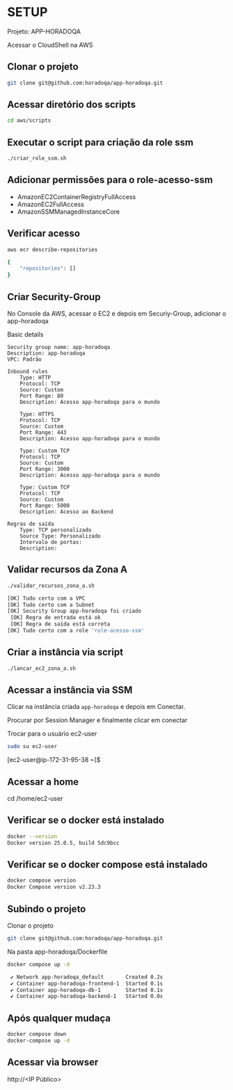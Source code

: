 # SETUP

Projeto: APP-HORADOQA

Acessar o CloudShell na AWS

## Clonar o projeto

```bash
git clone git@github.com:horadoqa/app-horadoqa.git
```

## Acessar diretório dos scripts

```bash
cd aws/scripts
```

## Executar o script para criação da role ssm

```bash
./criar_role_ssm.sh
```

## Adicionar permissões para o role-acesso-ssm

- AmazonEC2ContainerRegistryFullAccess
- AmazonEC2FullAccess
- AmazonSSMManagedInstanceCore

## Verificar acesso

```bash
aws ecr describe-repositories

{
    "repositories": []
}
```

## Criar Security-Group

No Console da AWS, acessar o EC2 e depois em Securiy-Group, adicionar o app-horadoqa

Basic details

    Security group name: app-horadoqa
    Description: app-horadoqa
    VPC: Padrão

    Inbound rules
        Type: HTTP
        Protocol: TCP
        Source: Custom
        Port Range: 80
        Description: Acesso app-horadoqa para o mundo
        
        Type: HTTPS
        Protocol: TCP
        Source: Custom
        Port Range: 443
        Description: Acesso app-horadoqa para o mundo

        Type: Custom TCP
        Protocol: TCP
        Source: Custom
        Port Range: 3000
        Description: Acesso app-horadoqa para o mundo
        
        Type: Custom TCP
        Protocol: TCP
        Source: Custom
        Port Range: 5000
        Description: Acesso ao Backend

    Regras de saída
        Type: TCP personalizado
        Source Type: Personalizado
        Intervalo de portas:
        Description:

## Validar recursos da Zona A

```bash
./validar_recursos_zona_a.sh

[OK] Tudo certo com a VPC
[OK] Tudo certo com a Subnet
[OK] Security Group app-horadoqa foi criado
 [OK] Regra de entrada está ok
 [OK] Regra de saída está correta
[OK] Tudo certo com a role 'role-acesso-ssm'
```

## Criar a instância via script
```bash
./lancar_ec2_zona_a.sh
```

## Acessar a instância via SSM

Clicar na instância criada `app-horadoqa` e depois em Conectar. 

Procurar por Session Manager e finalmente clicar em conectar

Trocar para o usuário ec2-user

```bash
sudo su ec2-user
```
[ec2-user@ip-172-31-95-38 ~]$

## Acessar a home

cd /home/ec2-user

## Verificar se o docker está instalado

```bash
docker --version
Docker version 25.0.5, build 5dc9bcc
```

## Verificar se o docker compose está instalado

```bash
docker compose version
Docker Compose version v2.23.3
```

## Subindo o projeto

Clonar o projeto

```bash
git clone git@github.com:horadoqa/app-horadoqa.git
```

Na pasta app-horadoqa/Dockerfile

```bash
docker compose up -d

 ✔ Network app-horadoqa_default       Created 0.2s
 ✔ Container app-horadoqa-frontend-1  Started 0.1s
 ✔ Container app-horadoqa-db-1        Started 0.1s
 ✔ Container app-horadoqa-backend-1   Started 0.0s
```

## Após qualquer mudaça

```bash
docker compose down
docker-compose up -d
```

## Acessar via browser

http://<IP Público>